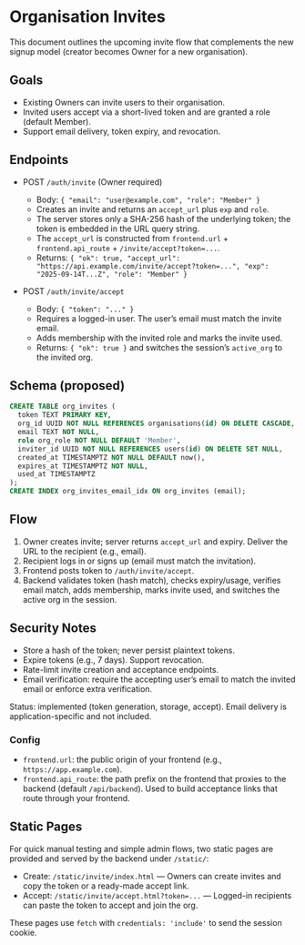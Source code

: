 # Organisation Invites

This document outlines the upcoming invite flow that complements the new signup model (creator becomes Owner for a new organisation).

## Goals
- Existing Owners can invite users to their organisation.
- Invited users accept via a short-lived token and are granted a role (default Member).
- Support email delivery, token expiry, and revocation.

## Endpoints

- POST `/auth/invite` (Owner required)
  - Body: `{ "email": "user@example.com", "role": "Member" }`
  - Creates an invite and returns an `accept_url` plus `exp` and `role`.
  - The server stores only a SHA-256 hash of the underlying token; the token is embedded in the URL query string.
  - The `accept_url` is constructed from `frontend.url` + `frontend.api_route` + `/invite/accept?token=...`.
  - Returns: `{ "ok": true, "accept_url": "https://api.example.com/invite/accept?token=...", "exp": "2025-09-14T...Z", "role": "Member" }`

- POST `/auth/invite/accept`
  - Body: `{ "token": "..." }`
  - Requires a logged-in user. The user’s email must match the invite email.
  - Adds membership with the invited role and marks the invite used.
  - Returns: `{ "ok": true }` and switches the session’s `active_org` to the invited org.

## Schema (proposed)

```sql
CREATE TABLE org_invites (
  token TEXT PRIMARY KEY,
  org_id UUID NOT NULL REFERENCES organisations(id) ON DELETE CASCADE,
  email TEXT NOT NULL,
  role org_role NOT NULL DEFAULT 'Member',
  inviter_id UUID NOT NULL REFERENCES users(id) ON DELETE SET NULL,
  created_at TIMESTAMPTZ NOT NULL DEFAULT now(),
  expires_at TIMESTAMPTZ NOT NULL,
  used_at TIMESTAMPTZ
);
CREATE INDEX org_invites_email_idx ON org_invites (email);
```

## Flow
1. Owner creates invite; server returns `accept_url` and expiry. Deliver the URL to the recipient (e.g., email).
2. Recipient logs in or signs up (email must match the invitation).
3. Frontend posts token to `/auth/invite/accept`.
4. Backend validates token (hash match), checks expiry/usage, verifies email match, adds membership, marks invite used, and switches the active org in the session.

## Security Notes
- Store a hash of the token; never persist plaintext tokens.
- Expire tokens (e.g., 7 days). Support revocation.
- Rate-limit invite creation and acceptance endpoints.
- Email verification: require the accepting user’s email to match the invited email or enforce extra verification.

Status: implemented (token generation, storage, accept). Email delivery is application-specific and not included.

### Config
- `frontend.url`: the public origin of your frontend (e.g., `https://app.example.com`).
- `frontend.api_route`: the path prefix on the frontend that proxies to the backend (default `/api/backend`). Used to build acceptance links that route through your frontend.

## Static Pages

For quick manual testing and simple admin flows, two static pages are provided and served by the backend under `/static/`:

- Create: `/static/invite/index.html` — Owners can create invites and copy the token or a ready-made accept link.
- Accept: `/static/invite/accept.html?token=...` — Logged-in recipients can paste the token to accept and join the org.

These pages use `fetch` with `credentials: 'include'` to send the session cookie.
